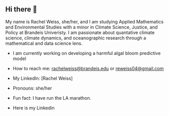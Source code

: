 ## Hi there 👋


My name is Rachel Weiss, she/her, and I am studying Applied Mathematics and Environmental Studies with a minor in Climate Science, Justice, and Policy at Brandeis Univeristy. I am passionate about quantative climate science, climate dynamics, and oceanographic research through a mathematical and data science lens. 

- I am currently working on developing a harmful algal bloom predictive model
- How to reach me: rachelweiss@brandeis.edu or reweiss04@gmail.com
- My LinkedIn: [Rachel Weiss] [](www.linkedin.com/in/rachelweiss0)

- Pronouns: she/her
- Fun fact: I have run the LA marathon.
- Here is my Linkedin 
